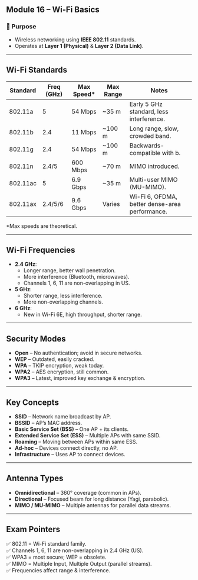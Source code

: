 ## Module 16 – Wi-Fi Basics

### 🧱 Purpose
- Wireless networking using **IEEE 802.11** standards.
- Operates at **Layer 1 (Physical)** & **Layer 2 (Data Link)**.

---

## Wi-Fi Standards

| Standard | Freq (GHz) | Max Speed* | Max Range | Notes |
|----------|------------|------------|-----------|-------|
| 802.11a  | 5          | 54 Mbps    | ~35 m     | Early 5 GHz standard, less interference. |
| 802.11b  | 2.4        | 11 Mbps    | ~100 m    | Long range, slow, crowded band. |
| 802.11g  | 2.4        | 54 Mbps    | ~100 m    | Backwards-compatible with b. |
| 802.11n  | 2.4/5      | 600 Mbps   | ~70 m     | MIMO introduced. |
| 802.11ac | 5          | 6.9 Gbps   | ~35 m     | Multi-user MIMO (MU-MIMO). |
| 802.11ax | 2.4/5/6    | 9.6 Gbps   | Varies    | Wi-Fi 6, OFDMA, better dense-area performance. |

\*Max speeds are theoretical.

---

## Wi-Fi Frequencies
- **2.4 GHz**:
  - Longer range, better wall penetration.
  - More interference (Bluetooth, microwaves).
  - Channels 1, 6, 11 are non-overlapping in US.
- **5 GHz**:
  - Shorter range, less interference.
  - More non-overlapping channels.
- **6 GHz**:
  - New in Wi-Fi 6E, high throughput, shorter range.

---

## Security Modes
- **Open** – No authentication; avoid in secure networks.
- **WEP** – Outdated, easily cracked.
- **WPA** – TKIP encryption, weak today.
- **WPA2** – AES encryption, still common.
- **WPA3** – Latest, improved key exchange & encryption.

---

## Key Concepts
- **SSID** – Network name broadcast by AP.
- **BSSID** – AP’s MAC address.
- **Basic Service Set (BSS)** – One AP + its clients.
- **Extended Service Set (ESS)** – Multiple APs with same SSID.
- **Roaming** – Moving between APs within same ESS.
- **Ad-hoc** – Devices connect directly, no AP.
- **Infrastructure** – Uses AP to connect devices.

---

## Antenna Types
- **Omnidirectional** – 360° coverage (common in APs).
- **Directional** – Focused beam for long distance (Yagi, parabolic).
- **MIMO / MU-MIMO** – Multiple antennas for parallel data streams.

---

## Exam Pointers
✅ 802.11 = Wi-Fi standard family.  
✅ Channels 1, 6, 11 are non-overlapping in 2.4 GHz (US).  
✅ WPA3 = most secure; WEP = obsolete.  
✅ MIMO = Multiple Input, Multiple Output (parallel streams).  
✅ Frequencies affect range & interference.  
